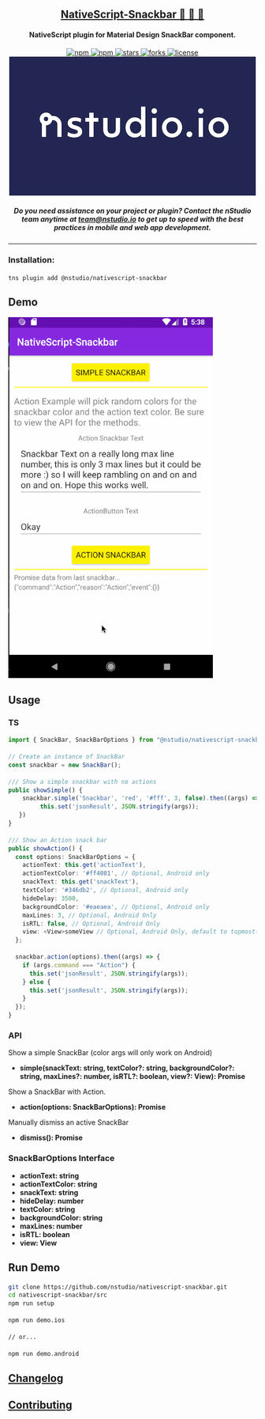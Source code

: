<a align="center" href="https://www.npmjs.com/package/@nstudio/nativescript-snackbar">
    <h2 align="center">NativeScript-Snackbar 🍭 🍫 🍦</h2>
</a>
<h4 align="center">
NativeScript plugin for Material Design SnackBar component.
</h4>

<p align="center">
    <a href="https://www.npmjs.com/package/@nstudio/nativescript-snackbar">
        <img src="https://img.shields.io/npm/v/@nstudio/nativescript-snackbar.svg" alt="npm">
    </a>
    <a href="https://www.npmjs.com/package/@nstudio/nativescript-snackbar">
        <img src="https://img.shields.io/npm/dt/@nstudio/nativescript-snackbar.svg?label=npm%20downloads" alt="npm">
    </a>
    <a href="https://github.com/nstudio/nativescript-snackbar/stargazers">
        <img src="https://img.shields.io/github/stars/nstudio/nativescript-snackbar.svg" alt="stars">
    </a>
     <a href="https://github.com/nstudio/nativescript-snackbar/network">
        <img src="https://img.shields.io/github/forks/nstudio/nativescript-snackbar.svg" alt="forks">
    </a>
    <a href="https://github.com/nstudio/nativescript-snackbar/blob/master/LICENSE">
        <img src="https://img.shields.io/github/license/nstudio/nativescript-snackbar.svg" alt="license">
    </a>
    <a href="http://nstudio.io">
      <img src="https://github.com/nstudio/media/blob/master/images/nstudio-banner.png?raw=true" alt="nStudio banner">
    </a>
    <h5 align="center">Do you need assistance on your project or plugin? Contact the nStudio team anytime at <a href="mailto:team@nstudio.io">team@nstudio.io</a> to get up to speed with the best practices in mobile and web app development.
    </h5>
</p>

---

### Installation:

`tns plugin add @nstudio/nativescript-snackbar`

## Demo

![Snackbar](./screens/snackbar.gif)

## Usage

### TS

```typescript
import { SnackBar, SnackBarOptions } from "@nstudio/nativescript-snackbar";

// Create an instance of SnackBar
const snackbar = new SnackBar();

/// Show a simple snackbar with no actions
public showSimple() {
    snackbar.simple('Snackbar', 'red', '#fff', 3, false).then((args) => {
         this.set('jsonResult', JSON.stringify(args));
   })
}

/// Show an Action snack bar
public showAction() {
  const options: SnackBarOptions = {
    actionText: this.get('actionText'),
    actionTextColor: '#ff4081', // Optional, Android only
    snackText: this.get('snackText'),
    textColor: '#346db2', // Optional, Android only
    hideDelay: 3500,
    backgroundColor: '#eaeaea', // Optional, Android only
    maxLines: 3, // Optional, Android Only
    isRTL: false, // Optional, Android Only
    view: <View>someView // Optional, Android Only, default to topmost().currentPage
  };

  snackbar.action(options).then((args) => {
    if (args.command === "Action") {
      this.set('jsonResult', JSON.stringify(args));
    } else {
      this.set('jsonResult', JSON.stringify(args));
    }
  });
}
```

### API

Show a simple SnackBar (color args will only work on Android)

- **simple(snackText: string, textColor?: string, backgroundColor?: string, maxLines?: number, isRTL?: boolean, view?: View): Promise<any>**

Show a SnackBar with Action.

- **action(options: SnackBarOptions): Promise<any>**

Manually dismiss an active SnackBar

- **dismiss(): Promise<any>**

### SnackBarOptions Interface

- **actionText: string**
- **actionTextColor: string**
- **snackText: string**
- **hideDelay: number**
- **textColor: string**
- **backgroundColor: string**
- **maxLines: number**
- **isRTL: boolean**
- **view: View**

## Run Demo

```bash
git clone https://github.com/nstudio/nativescript-snackbar.git
cd nativescript-snackbar/src
npm run setup

npm run demo.ios

// or...

npm run demo.android
```

## [Changelog](./CHANGELOG.md)

## [Contributing](./CONTRIBUTING.md)
